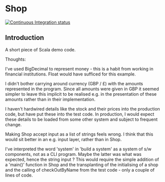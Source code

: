 # Shop

[![Continuous Integration status](https://secure.travis-ci.org/JulesGosnell/shop.png)](http://travis-ci.org/JulesGosnell/shop)

## Introduction

A short piece of Scala demo code.

Thoughts:

I've used BigDecimal to represent money - this is a habit from working in financial institutions. Float would have sufficed for this example.

I didn't bother carrying around currency (GBP / £) with the amounts represented in the program. Since all amounts were given in GBP it seemed simpler to leave this implicit to be realised e.g. in the presentation of these amounts rather than in their implementation.

I haven't hardwired details like the stock and their prices into the production code, but have put these into the test code. In production, I would expect these details to be loaded from some other system and subject to frequent change.

Making Shop accept input as a list of strings feels wrong. I think that this would sit better in an e.g. input layer, rather than in Shop.

I've interpreted the word 'system' in 'build a system' as a system of s/w components, not as  a CLI program. Maybe the latter was what was expected, hence the string input ? This would require the simple addition of a 'main()' function in Shop and the transplanting of the initialising of a shop and the calling of checkOutByName from the test code - only a couple of lines of code.

